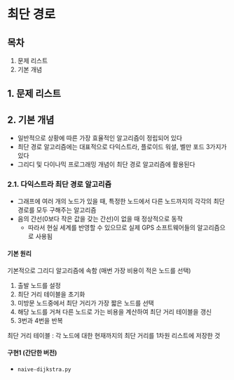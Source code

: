 # 최단 경로

## 목차

1. 문제 리스트
2. 기본 개념

## 1. 문제 리스트

## 2. 기본 개념

- 일반적으로 상황에 따른 가장 효율적인 알고리즘이 정립되어 있다
- 최단 경로 알고리즘에는 대표적으로 다익스트라, 플로이드 워셜, 벨만 포드 3가지가 있다
- 그리디 및 다이나믹 프로그래밍 개념이 최단 경로 알고리즘에 활용된다

### 2.1. 다익스트라 최단 경로 알고리즘

- 그래프에 여러 개의 노드가 있을 때, 특정한 노드에서 다른 노드까지의 각각의 최단 경로를 모두 구해주는 알고리즘
- 음의 간선(0보다 작은 값을 갖는 간선)이 없을 때 정상적으로 동작
    - 따라서 현실 세계를 반영할 수 있으므로 실제 GPS 소프트웨어들의 알고리즘으로 사용됨

#### 기본 원리

기본적으로 그리디 알고리즘에 속함 (매번 가장 비용이 적은 노드를 선택)

1. 출발 노드를 설정
2. 최단 거리 테이블을 초기화
3. 미방문 노드중에서 최단 거리가 가장 짧은 노드를 선택
4. 해당 노드를 거쳐 다른 노드로 가는 비용을 계산하여 최단 거리 테이블을 갱신
5. 3번과 4번을 반복

최단 거리 테이블 : 각 노드에 대한 현재까지의 최단 거리를 1차원 리스트에 저장한 것

#### 구현1 (간단한 버전)

- `naive-dijkstra.py`
